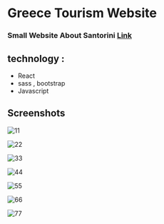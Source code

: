 # Greece Tourism Website 
### Small Website About Santorini [Link](https://tourism-website.vercel.app/)

## technology :
* React 
* sass , bootstrap
* Javascript


## Screenshots 
![11](https://user-images.githubusercontent.com/37047996/108302760-4ffa0b80-71ad-11eb-89df-060fff55bf25.PNG)

![22](https://user-images.githubusercontent.com/37047996/108303156-137adf80-71ae-11eb-9c30-6627f5be9a39.png)

![33](https://user-images.githubusercontent.com/37047996/108303171-1a095700-71ae-11eb-8c57-c8693d476a4a.png)

![44](https://user-images.githubusercontent.com/37047996/108303175-1c6bb100-71ae-11eb-8604-33cbba154e73.png)

![55](https://user-images.githubusercontent.com/37047996/108303192-242b5580-71ae-11eb-8fe2-8d3eb594e950.png)

![66](https://user-images.githubusercontent.com/37047996/108303202-27264600-71ae-11eb-82ef-42d46f9f0044.png)

![77](https://user-images.githubusercontent.com/37047996/108303211-2ab9cd00-71ae-11eb-8a1a-89fd15a98ae6.png)

